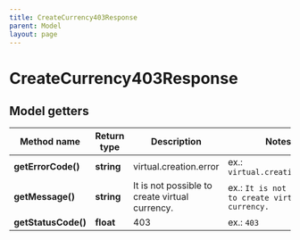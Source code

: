 ```yaml
---
title: CreateCurrency403Response
parent: Model
layout: page
---
```


# CreateCurrency403Response

## Model getters

Method name | Return type | Description | Notes
------------ | ------------- | ------------- | -------------
**getErrorCode()** | **string** | virtual.creation.error | ex.: `virtual.creation.error`
**getMessage()** | **string** | It is not possible to create virtual currency. | ex.: `It is not possible to create virtual currency.`
**getStatusCode()** | **float** | 403 | ex.: `403`

